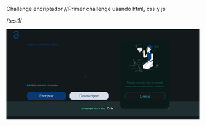 Challenge encriptador
//Primer challenge usando html, css y js

/*test1*/

<!--
comentario
-->

![](https://github.com/Jsckbe/encriptador-challenge/blob/main/img/fondito-2.jpg)


